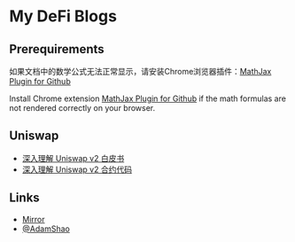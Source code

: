 # My DeFi Blogs

## Prerequirements

如果文档中的数学公式无法正常显示，请安装Chrome浏览器插件：[MathJax Plugin for Github](https://chrome.google.com/webstore/detail/mathjax-plugin-for-github/ioemnmodlmafdkllaclgeombjnmnbima?hl=en)

Install Chrome extension [MathJax Plugin for Github](https://chrome.google.com/webstore/detail/mathjax-plugin-for-github/ioemnmodlmafdkllaclgeombjnmnbima?hl=en) if the math formulas are not rendered correctly on your browser.

## Uniswap

* [深入理解 Uniswap v2 白皮书](./uniswap/dive-into-uniswap-v2-whitepaper/README.md)
* [深入理解 Uniswap v2 合约代码](./uniswap/dive-into-uniswap-v2-contracts/README.md)

## Links

* [Mirror](https://mirror.xyz/adshao.eth)
* [@AdamShao](https://twitter.com/AdamShao)
